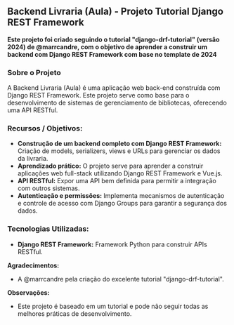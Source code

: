 ## Backend Livraria (Aula) - Projeto Tutorial Django REST Framework

**Este projeto foi criado seguindo o tutorial "django-drf-tutorial" (versão 2024) de @marrcandre, com o objetivo de aprender a construir um backend com Django REST Framework com base no template de 2024**

### Sobre o Projeto
A Backend Livraria (Aula) é uma aplicação web back-end construída com Django REST Framework. Este projeto serve como base para o desenvolvimento de sistemas de gerenciamento de bibliotecas, oferecendo uma API RESTful.

### Recursos / Objetivos:
* **Construção de um backend completo com Django REST Framework:** Criação de models, serializers, views e URLs para gerenciar os dados da livraria.
* **Aprendizado prático:** O projeto serve para aprender a construir aplicações web full-stack utilizando Django REST Framework e Vue.js.
* **API RESTful:** Expor uma API bem definida para permitir a integração com outros sistemas.
* **Autenticação e permissões:** Implementa mecanismos de autenticação e controle de acesso com Django Groups para garantir a segurança dos dados.

### Tecnologias Utilizadas:
* **Django REST Framework:** Framework Python para construir APIs RESTful.

**Agradecimentos:**
* A @marrcandre pela criação do excelente tutorial "django-drf-tutorial".

**Observações:**
* Este projeto é baseado em um tutorial e pode não seguir todas as melhores práticas de desenvolvimento.

